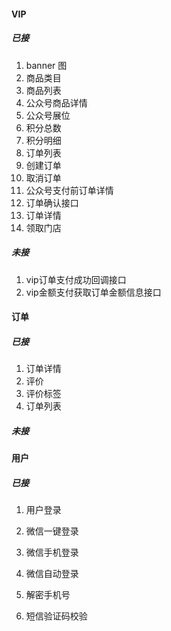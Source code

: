 #### VIP

##### 已接

1. banner 图
2. 商品类目
3. 商品列表
4. 公众号商品详情
5. 公众号展位
6. 积分总数
7. 积分明细
8. 订单列表
9. 创建订单
10. 取消订单
11. 公众号支付前订单详情
12. 订单确认接口
13. 订单详情
14. 领取门店

##### 未接

1. vip订单支付成功回调接口
2. vip金额支付获取订单金额信息接口

#### 订单

##### 已接

1. 订单详情
2. 评价
3. 评价标签
4. 订单列表

##### 未接



#### 用户

##### 已接

1. 用户登录

2. 微信一键登录

3. 微信手机登录

4. 微信自动登录

5. 解密手机号

6. 短信验证码校验

   

